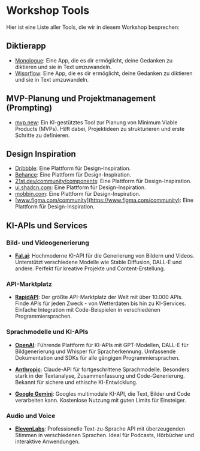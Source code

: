 # Workshop Tools

Hier ist eine Liste aller Tools, die wir in diesem Workshop besprechen:

## Diktierapp
- [Monologue](https://monologue.to/?ref=KIUVNUN): Eine App, die es dir ermöglicht, deine Gedanken zu diktieren und sie in Text umzuwandeln.
- [Wisprflow](https://wisprflow.ai/): Eine App, die es dir ermöglicht, deine Gedanken zu diktieren und sie in Text umzuwandeln.

## MVP-Planung und Projektmanagement (Prompting)
- [mvp.new](https://mvp.new/): Ein KI-gestütztes Tool zur Planung von Minimum Viable Products (MVPs). Hilft dabei, Projektideen zu strukturieren und erste Schritte zu definieren.

## Design Inspiration
- [Dribbble](https://dribbble.com/): Eine Plattform für Design-Inspiration.
- [Behance](https://www.behance.net/): Eine Plattform für Design-Inspiration.
- [21st.dev/community/components](https://21st.dev/community/components): Eine Plattform für Design-Inspiration.
- [ui.shadcn.com](https://ui.shadcn.com/): Eine Plattform für Design-Inspiration.
- [mobbin.com](https://mobbin.com/): Eine Plattform für Design-Inspiration.
- [www.figma.com/community](https://www.figma.com/community): Eine Plattform für Design-Inspiration.


## KI-APIs und Services

### Bild- und Videogenerierung
- **[Fal.ai](https://fal.ai/)**: Hochmoderne KI-API für die Generierung von Bildern und Videos. Unterstützt verschiedene Modelle wie Stable Diffusion, DALL-E und andere. Perfekt für kreative Projekte und Content-Erstellung.

### API-Marktplatz
- **[RapidAPI](https://rapidapi.com/)**: Der größte API-Marktplatz der Welt mit über 10.000 APIs. Finde APIs für jeden Zweck - von Wetterdaten bis hin zu KI-Services. Einfache Integration mit Code-Beispielen in verschiedenen Programmiersprachen.

### Sprachmodelle und KI-APIs
- **[OpenAI](https://platform.openai.com/)**: Führende Plattform für KI-APIs mit GPT-Modellen, DALL-E für Bildgenerierung und Whisper für Spracherkennung. Umfassende Dokumentation und SDKs für alle gängigen Programmiersprachen.

- **[Anthropic](https://www.anthropic.com/)**: Claude-API für fortgeschrittene Sprachmodelle. Besonders stark in der Textanalyse, Zusammenfassung und Code-Generierung. Bekannt für sichere und ethische KI-Entwicklung.

- **[Google Gemini](https://gemini.google.com/)**: Googles multimodale KI-API, die Text, Bilder und Code verarbeiten kann. Kostenlose Nutzung mit guten Limits für Einsteiger.

### Audio und Voice
- **[ElevenLabs](https://elevenlabs.io/)**: Professionelle Text-zu-Sprache API mit überzeugenden Stimmen in verschiedenen Sprachen. Ideal für Podcasts, Hörbücher und interaktive Anwendungen.